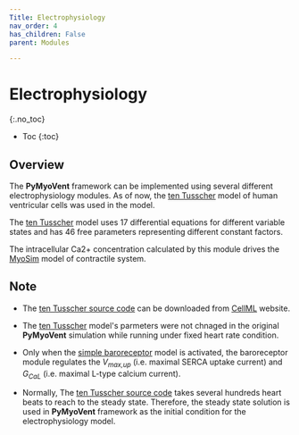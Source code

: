 ```yaml
---
Title: Electrophysiology
nav_order: 4
has_children: False
parent: Modules

---
```

# Electrophysiology
{:.no_toc}

* Toc 
{:toc}

## Overview

The **PyMyoVent** framework can be implemented using several different electrophysiology modules. As of now, the [ten Tusscher](http://journals.physiology.org/doi/full/10.1152/ajpheart.00794.2003) model of human ventricular cells was used in the model.

The [ten Tusscher](http://journals.physiology.org/doi/full/10.1152/ajpheart.00794.2003) model uses 17 differential equations for different variable states and has 46 free parameters representing different constant factors.

The intracellular Ca2+ concentration calculated by this module drives the [MyoSim](../MyoSim/background.html) model of contractile system.

## Note

- The [ten Tusscher source code](http://journals.physiology.org/doi/full/10.1152/ajpheart.00794.2003) can be downloaded from [CellML](http://models.physiomeproject.org/exposure/c7f7ced1e002d9f0af1b56b15a873736/tentusscher_noble_noble_panfilov_2004_a.cellml/view) website.

- The [ten Tusscher](http://journals.physiology.org/doi/full/10.1152/ajpheart.00794.2003) model's parmeters were not chnaged in the original **PyMyoVent** simulation while running under fixed heart rate condition.

- Only when the [simple baroreceptor](../system_control/system_control.html) model is activated, the baroreceptor module regulates the *V<sub>max,up</sub>* (i.e. maximal SERCA uptake current) and *G<sub>CaL</sub>* (i.e. maximal L-type calcium current).

- Normally, The [ten Tusscher source code](http://models.physiomeproject.org/exposure/c7f7ced1e002d9f0af1b56b15a873736/tentusscher_noble_noble_panfilov_2004_a.cellml/view) takes several hundreds heart beats to reach to the steady state. Therefore, the steady state solution is used in **PyMyoVent** framework as the initial condition for the electrophysiology model. 